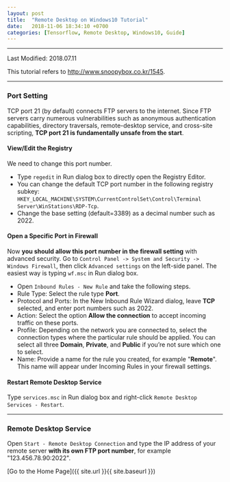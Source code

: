 ```yaml
---
layout: post
title:  "Remote Desktop on Windows10 Tutorial"
date:   2018-11-06 18:34:10 +0700
categories: [Tensorflow, Remote Desktop, Windows10, Guide]
---
```


---

Last Modified: 2018.07.11

This tutorial refers to <http://www.snoopybox.co.kr/1545>.

---
### Port Setting

TCP port 21 (by default) connects FTP servers to the internet. Since FTP servers carry numerous vulnerabilities such as anonymous authentication capabilities, directory traversals, remote-desktop service, and cross-site scripting, **TCP port 21 is fundamentally unsafe from the start**.

#### View/Edit the Registry

We need to change this port number.

- Type `regedit` in Run dialog box to directly open the Registry Editor.
- You can change the default TCP port number in the following registry subkey: `HKEY_LOCAL_MACHINE\SYSTEM\CurrentControlSet\Control\Terminal Server\WinStations\RDP-Tcp`.
- Change the base setting (default=3389) as a decimal number such as 2022.



#### Open a Specific Port in Firewall

Now **you should allow this port number in the firewall setting** with advanced security. Go to `Control Panel -> System and Security -> Windows Firewall`, then click `Advanced settings` on the left-side panel. The easiest way is typing `wf.msc` in Run dialog box.

- Open `Inbound Rules - New Rule` and take the following steps.
- Rule Type: Select the rule type **Port**.
- Protocol and Ports: In the New Inbound Rule Wizard dialog, leave **TCP** selected, and enter port numbers such as 2022.
- Action: Select the option **Allow the connection** to accept incoming traffic on these ports.
- Profile: Depending on the network you are connected to, select the connection types where the particular rule should be applied. You can select all three **Domain**, **Private**, and **Public** if you’re not sure which one to select.
- Name: Provide a name for the rule you created, for example "**Remote**". This name will appear under Incoming Rules in your firewall settings. 



#### Restart Remote Desktop Service

Type `services.msc` in Run dialog box and right-click `Remote Desktop Services - Restart`.  

------



### Remote Desktop Service

Open `Start - Remote Desktop Connection` and type the IP address of your remote server **with its own FTP port number**, for example "123.456.78.90:2022".



[Go to the Home Page]({{ site.url }}{{ site.baseurl }})

